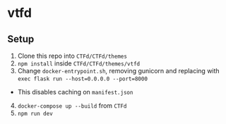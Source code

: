 # vtfd


## Setup

1. Clone this repo into `CTFd/CTFd/themes`
2. `npm install` inside `CTFd/CTFd/themes/vtfd`
3. Change `docker-entrypoint.sh`, removing gunicorn and replacing with `exec flask run --host=0.0.0.0 --port=8000`

+ This disables caching on `manifest.json`

4. `docker-compose up --build` from `CTFd`
5. `npm run dev`